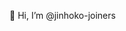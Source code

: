 👋 Hi, I’m @jinhoko-joiners


<!---
jinhoko-joiners/jinhoko-joiners is a ✨ special ✨ repository because its `README.md` (this file) appears on your GitHub profile.
You can click the Preview link to take a look at your changes.
--->
